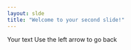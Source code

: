 ```yaml
---
layout: slde
title: "Welcome to your second slide!"
---
```

Your text
Use the left arrow to go back
